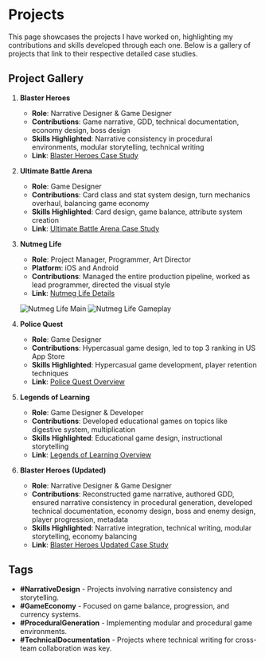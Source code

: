 # Projects

This page showcases the projects I have worked on, highlighting my contributions and skills developed through each one. Below is a gallery of projects that link to their respective detailed case studies.

## Project Gallery

1. **Blaster Heroes**
   - **Role**: Narrative Designer & Game Designer
   - **Contributions**: Game narrative, GDD, technical documentation, economy design, boss design
   - **Skills Highlighted**: Narrative consistency in procedural environments, modular storytelling, technical writing
   - **Link**: [Blaster Heroes Case Study](./blaster_heroes_case_study.md)

2. **Ultimate Battle Arena**
   - **Role**: Game Designer
   - **Contributions**: Card class and stat system design, turn mechanics overhaul, balancing game economy
   - **Skills Highlighted**: Card design, game balance, attribute system creation
   - **Link**: [Ultimate Battle Arena Case Study](./ultimate_battle_arena.md)

3. **Nutmeg Life**
   - **Role**: Project Manager, Programmer, Art Director
   - **Platform**: iOS and Android
   - **Contributions**: Managed the entire production pipeline, worked as lead programmer, directed the visual style
   - **Link**: [Nutmeg Life Details](https://play.google.com/store/apps/details?id=com.TBZGames.NutmegLife&hl=en)

   ![Nutmeg Life Main](../assets/nutmeg_life_main_resized.png)
   ![Nutmeg Life Gameplay](../assets/nutmeg_life_gameplay.png)

4. **Police Quest**
   - **Role**: Game Designer
   - **Contributions**: Hypercasual game design, led to top 3 ranking in US App Store
   - **Skills Highlighted**: Hypercasual game development, player retention techniques
   - **Link**: [Police Quest Overview](https://codaplatform.com/2020/10/23/studio-success-how-arcadian-lab-achieved-global-success-with-police-quest/)

5. **Legends of Learning**
   - **Role**: Game Designer & Developer
   - **Contributions**: Developed educational games on topics like digestive system, multiplication
   - **Skills Highlighted**: Educational game design, instructional storytelling
   - **Link**: [Legends of Learning Overview](./legends_of_learning_case_study.md)

6. **Blaster Heroes (Updated)**
   - **Role**: Narrative Designer & Game Designer
   - **Contributions**: Reconstructed game narrative, authored GDD, ensured narrative consistency in procedural generation, developed technical documentation, economy design, boss and enemy design, player progression, metadata
   - **Skills Highlighted**: Narrative integration, technical writing, modular storytelling, economy balancing
   - **Link**: [Blaster Heroes Updated Case Study](./blaster_heroes_case_study_updated.md)

## Tags
- **#NarrativeDesign** - Projects involving narrative consistency and storytelling.
- **#GameEconomy** - Focused on game balance, progression, and currency systems.
- **#ProceduralGeneration** - Implementing modular and procedural game environments.
- **#TechnicalDocumentation** - Projects where technical writing for cross-team collaboration was key.
